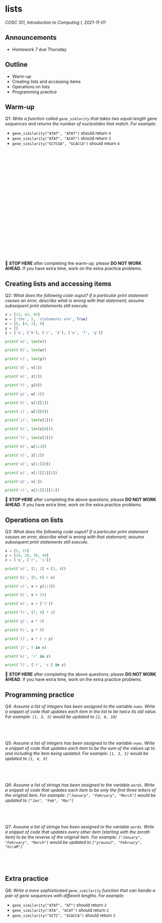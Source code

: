# lists
_COSC 101, Introduction to Computing I, 2021-11-01_

## Announcements
* Homework 7 due Thursday

## Outline
* Warm-up
* Creating lists and accessing items
* Operations on lists
* Programming practice

## Warm-up
Q1: *Write a function called `gene_simlarity` that takes two equal-length gene sequences and returns the number of nucleotides that match. For example:*

* `gene_similarity("ATAT", "ATAT")` should return `4`
* `gene_similarity("ATAT", "ACAT")` should return `3`
* `gene_similarity("GCTCGA", "GCACCA")` should return `4`

<p style="height:25em;"></p>

🛑 **STOP HERE** after completing the warm-up; please **DO NOT WORK AHEAD**. If you have extra time, work on the extra practice problems.

<div style="page-break-after:always;"></div>

## Creating lists and accessing items

Q2: *What does the following code ouput? If a particular print statement causes an error, describe what is wrong with that statement; assume subsequent print statements still execute.*


```python
v = [13, 42, 99]
w = ['the', 5, 'statements are', True]
x = [6, [4, 2], 0]
y = []
z = ['a', ['b'], ['c', 'd'], ['e', 'f', 'g']]

print('a)', len(v))

print('b)', len(w))

print('c)', len(y))

print('d)', v[1])

print('e)', z[2])

print('f)', y[0])
```


```python
print('g)', w[-2])

print('h)', x[1][1])

print('i)', w[2][0])

print('j)', len(v[2]))
```


```python
print('k)', len(z[0]))

print('l)', len(z[3]))

print('m)', w[1:3])

print('n)', z[:2])

print('o)', v[1:][0])

print('p)', x[:2][1][1])

print('q)', v[:])

print('r)', x[2:][1][1:])
```

🛑 **STOP HERE** after completing the above questions; please **DO NOT WORK AHEAD**. If you have extra time, work on the extra practice problems.

<div style="page-break-after:always;"></div>

## Operations on lists

Q3: *What does the following code ouput? If a particular print statement causes an error, describe what is wrong with that statement; assume subsequent print statements still execute.*


```python
x = [5, 15]
y = [10, 20, 30, 40]
z = ['q', ['r', 's']]

print('a)', [1, 2] + [3, 4])

print('b)', [5, 6] + x)

print('c)', x + y[1:3])

print('d)', x + 25)
```


```python
print('e)', x + ['t'])

print('f)', [7, 8] * 2)

print('g)', x * 3)

print('h)', y * 0)

print('i)', x * 2 + y)

print('j)', 5 in x)

print('k)', 'r' in z)

print('l)', ['r', 's'] in z)
```

🛑 **STOP HERE** after completing the above questions; please **DO NOT WORK AHEAD**. If you have extra time, work on the extra practice problems.

## Programming practice
Q4: *Assume a list of integers has been assigned to the variable `nums`. Write a snippet of code that updates each item in the list to be twice its old value. For example: `[1, 3, 5]` would be updated to `[2, 6, 10]`*

```Python





```

Q5: *Assume a list of integers has been assigned to the variable `nums`. Write a snippet of code that updates each item to be the sum of the values up to and including the item being updated. For example: `[1, 3, 5]` would be updated to `[1, 4, 9]`*

```Python





```

Q6: *Assume a list of strings has been assigned to the variable `words`. Write a snippet of code that updates each item to be only the first three letters of the original item. For example: `["January", "February", "March"]` would be updated to `["Jan", "Feb", "Mar"]`*

```Python





```

Q7: *Assume a list of strings has been assigned to the variable `words`. Write a snippet of code that updates every other item (starting with the zeroth item) to be the reverse of the original item. For example: `["January", "February", "March"]` would be updated to `["yraunaJ", "February", "hcraM"]`*

```Python





```

## Extra practice
Q8: *Write a more sophisticated `gene_similarity` function that can handle a pair of gene sequences with different lengths. For example:*

* `gene_similarity("ATAT", "AT")` should return `2`
* `gene_similarity("ATA", "ACAT")` should return `2`
* `gene_similarity("GCTC", "GCACCA")` should return `3`

<p style="height:18em;"></p>
